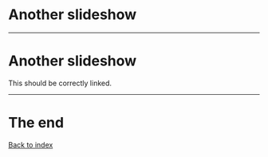 # Another slideshow

---

# Another slideshow

This should be correctly linked.

---


# The end

[Back to index](index.md)

